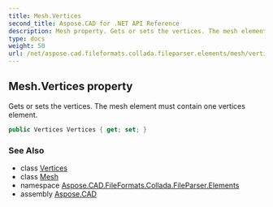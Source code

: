 ```yaml
---
title: Mesh.Vertices
second_title: Aspose.CAD for .NET API Reference
description: Mesh property. Gets or sets the vertices. The mesh element must contain one vertices element
type: docs
weight: 50
url: /net/aspose.cad.fileformats.collada.fileparser.elements/mesh/vertices/
---
```

## Mesh.Vertices property

Gets or sets the vertices. The mesh element must contain one vertices element.

```csharp
public Vertices Vertices { get; set; }
```

### See Also

* class [Vertices](../../vertices/)
* class [Mesh](../)
* namespace [Aspose.CAD.FileFormats.Collada.FileParser.Elements](../../mesh/)
* assembly [Aspose.CAD](../../../)


